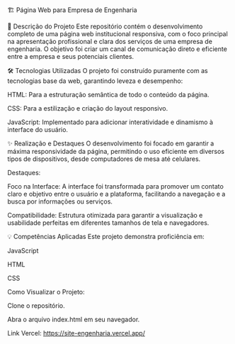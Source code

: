 🏗️ Página Web para Empresa de Engenharia

📄 Descrição do Projeto
Este repositório contém o desenvolvimento completo de uma página web institucional responsiva, com o foco principal na apresentação profissional e clara dos serviços de uma empresa de engenharia. O objetivo foi criar um canal de comunicação direto e eficiente entre a empresa e seus potenciais clientes.

🛠️ Tecnologias Utilizadas
O projeto foi construído puramente com as tecnologias base da web, garantindo leveza e desempenho:

HTML: Para a estruturação semântica de todo o conteúdo da página.

CSS: Para a estilização e criação do layout responsivo.

JavaScript: Implementado para adicionar interatividade e dinamismo à interface do usuário.

✨ Realização e Destaques
O desenvolvimento foi focado em garantir a máxima responsividade da página, permitindo o uso eficiente em diversos tipos de dispositivos, desde computadores de mesa até celulares.

Destaques:

Foco na Interface: A interface foi transformada para promover um contato claro e objetivo entre o usuário e a plataforma, facilitando a navegação e a busca por informações ou serviços.

Compatibilidade: Estrutura otimizada para garantir a visualização e usabilidade perfeitas em diferentes tamanhos de tela e navegadores.

💡 Competências Aplicadas
Este projeto demonstra proficiência em:

JavaScript

HTML

CSS

Como Visualizar o Projeto:

Clone o repositório.

Abra o arquivo index.html em seu navegador.

Link Vercel:
https://site-engenharia.vercel.app/
